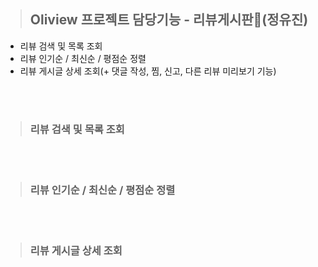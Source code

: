 
> ## Oliview 프로젝트 담당기능 - 리뷰게시판📝(정유진)
 - 리뷰 검색 및 목록 조회
 - 리뷰 인기순 / 최신순 / 평점순 정렬
 - 리뷰 게시글 상세 조회(+ 댓글 작성, 찜, 신고, 다른 리뷰 미리보기 기능)

</br>
</br>

> ### 리뷰 검색 및 목록 조회


</br>
</br>

> ### 리뷰 인기순 / 최신순 / 평점순 정렬



</br>
</br>

> ### 리뷰 게시글 상세 조회


